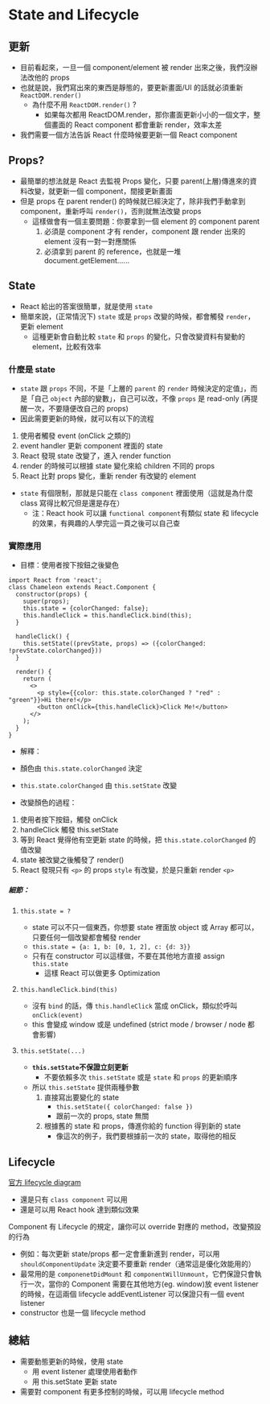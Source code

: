 # State and Lifecycle

## 更新

- 目前看起來，一旦一個 component/element 被 render 出來之後，我們沒辦法改他的 props
- 也就是說，我們寫出來的東西是靜態的，要更新畫面/UI 的話就必須重新 `ReactDOM.render()`
  - 為什麼不用 `ReactDOM.render()` ?
    - 如果每次都用 ReactDOM.render，那你畫面更新小小的一個文字，整個畫面的 React component 都會重新 render，效率太差
- 我們需要一個方法告訴 React 什麼時候要更新一個 React component

## Props?

- 最簡單的想法就是 React 去監視 Props 變化，只要 parent(上層)傳進來的資料改變，就更新一個 component，間接更新畫面
- 但是 props 在 parent render() 的時候就已經決定了，除非我們手動拿到 component，重新呼叫 `render()`，否則就無法改變 props
  - 這樣做會有一個主要問題：你要拿到一個 element 的 component parent
    1.  必須是 component 才有 render，component 跟 render 出來的 element 沒有一對一對應關係
    2.  必須拿到 parent 的 reference，也就是一堆 document.getElement......

## State

- React 給出的答案很簡單，就是使用 `state`
- 簡單來說，(正常情況下) `state` 或是 `props` 改變的時候，都會觸發 `render`，更新 element
  - 這種更新會自動比較 `state` 和 `props` 的變化，只會改變資料有變動的 element，比較有效率

### 什麼是 state

- `state` 跟 `props` 不同，不是「上層的 `parent` 的 `render` 時候決定的定值」，而是「自己 `object` 內部的變數」，自己可以改，不像 `props` 是 read-only (再提醒一次，不要隨便改自己的 props)
- 因此需要更新的時候，就可以有以下的流程

1. 使用者觸發 event (onClick 之類的)
2. event handler 更新 component 裡面的 state
3. React 發現 state 改變了，進入 render function
4. render 的時候可以根據 state 變化來給 children 不同的 props
5. React 比對 props 變化，重新 render 有改變的 element

- `state` 有個限制，那就是只能在 `class component` 裡面使用（這就是為什麼 class 寫得比較冗但是還是存在）
  - 注：React hook 可以讓 `functional component`有類似 state 和 lifecycle 的效果，有興趣的人學完這一頁之後可以自己查

### 實際應用

- 目標：使用者按下按鈕之後變色

```JSX
import React from 'react';
class Chameleon extends React.Component {
  constructor(props) {
    super(props);
    this.state = {colorChanged: false};
    this.handleClick = this.handleClick.bind(this);
  }

  handleClick() {
    this.setState((prevState, props) => ({colorChanged: !prevState.colorChanged}))
  }

  render() {
    return (
      <>
        <p style={{color: this.state.colorChanged ? "red" : "green"}}>Hi there!</p>
        <button onClick={this.handleClick}>Click Me!</button>
      </>
    );
  }
}
```

- 解釋：
- 顏色由 `this.state.colorChanged` 決定
- `this.state.colorChanged` 由 `this.setState` 改變

- 改變顏色的過程：

1. 使用者按下按鈕，觸發 onClick
2. handleClick 觸發 this.setState
3. 等到 React 覺得他有空更新 state 的時候，把 `this.state.colorChanged` 的值改變
4. state 被改變之後觸發了 render()
5. React 發現只有 `<p>` 的 props `style` 有改變，於是只重新 render `<p>`

##### 細節：

1. `this.state = ?`

   - state 可以不只一個東西，你想要 state 裡面放 object 或 Array 都可以，只要任何一個改變都會觸發 render
   - `this.state = {a: 1, b: [0, 1, 2], c: {d: 3}}`
   - 只有在 constructor 可以這樣做，不要在其他地方直接 assign `this.state`
     - 這樣 React 可以做更多 Optimization

2. `this.handleClick.bind(this)`

   - 沒有 `bind` 的話，傳 `this.handleClick` 當成 onClick，類似於呼叫 `onClick(event)`
   - this 會變成 window 或是 undefined (strict mode / browser / node 都會影響)

3. `this.setState(...)`

   - **`this.setState`不保證立刻更新**
     - 不要依賴多次 `this.setState` 或是 `state` 和 `props` 的更新順序
   - 所以 `this.setState` 提供兩種參數
     1. 直接寫出要變化的 state
        - `this.setState({ colorChanged: false })`
        - 跟前一次的 props, state 無關
     2. 根據舊的 state 和 props，傳進你給的 function 得到新的 state
        - 像這次的例子，我們要根據前一次的 state，取得他的相反

## Lifecycle

[官方 lifecycle diagram](http://projects.wojtekmaj.pl/react-lifecycle-methods-diagram/)

- 還是只有 `class component` 可以用
- 還是可以用 React hook 達到類似效果

Component 有 Lifecycle 的規定，讓你可以 override 對應的 method，改變預設的行為

- 例如：每次更新 state/props 都一定會重新進到 render，可以用 `shouldComponentUpdate` 決定要不要重新 render（通常這是優化效能用的）
- 最常用的是 `componenetDidMount` 和 `componentWillUnmount`，它們保證只會執行一次，當你的 Component 需要在其他地方(eg. window)放 event listener 的時候，在這兩個 lifecycle addEventListener 可以保證只有一個 event listener
- constructor 也是一個 lifecycle method

## 總結

- 需要動態更新的時候，使用 state
  - 用 event listener 處理使用者動作
  - 用 this.setState 更新 state
- 需要對 component 有更多控制的時候，可以用 lifecycle method

